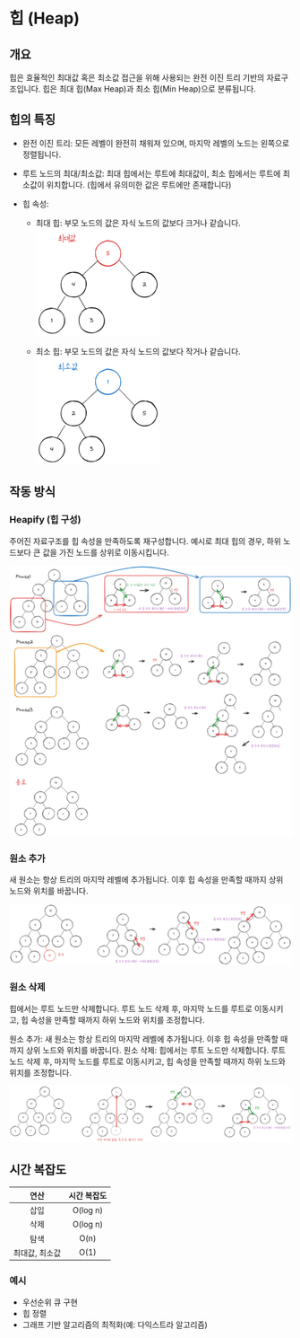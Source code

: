 # 힙 (Heap)

## 개요

힙은 효율적인 최대값 혹은 최소값 접근을 위해 사용되는 완전 이진 트리 기반의 자료구조입니다. 힙은 최대 힙(Max Heap)과 최소 힙(Min Heap)으로 분류됩니다.

## 힙의 특징

- 완전 이진 트리: 모든 레벨이 완전히 채워져 있으며, 마지막 레벨의 노드는 왼쪽으로 정렬됩니다.

- 루트 노드의 최대/최소값: 최대 힙에서는 루트에 최대값이, 최소 힙에서는 루트에 최소값이 위치합니다. (힙에서 유의미한 값은 루트에만 존재합니다)

- 힙 속성:
  - 최대 힙: 부모 노드의 값은 자식 노드의 값보다 크거나 같습니다.  
  ![Max Heap](image/max_heap.png)

  - 최소 힙: 부모 노드의 값은 자식 노드의 값보다 작거나 같습니다.  
  ![Min Heap](image/min_heap.png)

## 작동 방식

### Heapify (힙 구성)

주어진 자료구조를 힙 속성을 만족하도록 재구성합니다. 예시로 최대 힙의 경우, 하위 노드보다 큰 값을 가진 노드를 상위로 이동시킵니다.

![Heapify](image/heapify.png)

### 원소 추가

새 원소는 항상 트리의 마지막 레벨에 추가됩니다. 이후 힙 속성을 만족할 때까지 상위 노드와 위치를 바꿉니다.

![Add Element](image/add_element.png)

### 원소 삭제

힙에서는 루트 노드만 삭제합니다. 루트 노드 삭제 후, 마지막 노드를 루트로 이동시키고, 힙 속성을 만족할 때까지 하위 노드와 위치를 조정합니다.

원소 추가: 새 원소는 항상 트리의 마지막 레벨에 추가됩니다. 이후 힙 속성을 만족할 때까지 상위 노드와 위치를 바꿉니다.
원소 삭제: 힙에서는 루트 노드만 삭제합니다. 루트 노드 삭제 후, 마지막 노드를 루트로 이동시키고, 힙 속성을 만족할 때까지 하위 노드와 위치를 조정합니다.

![Delete Element](image/delete_element.png)

## 시간 복잡도

| 연산 | 시간 복잡도 |
| :--: | :--------: |
| 삽입 |  O(log n)  |
| 삭제 |  O(log n)  |
| 탐색 |    O(n)    |
|최대값, 최소값 | O(1) |

### 예시

- 우선순위 큐 구현
- 힙 정렬
- 그래프 기반 알고리즘의 최적화(예: 다익스트라 알고리즘)